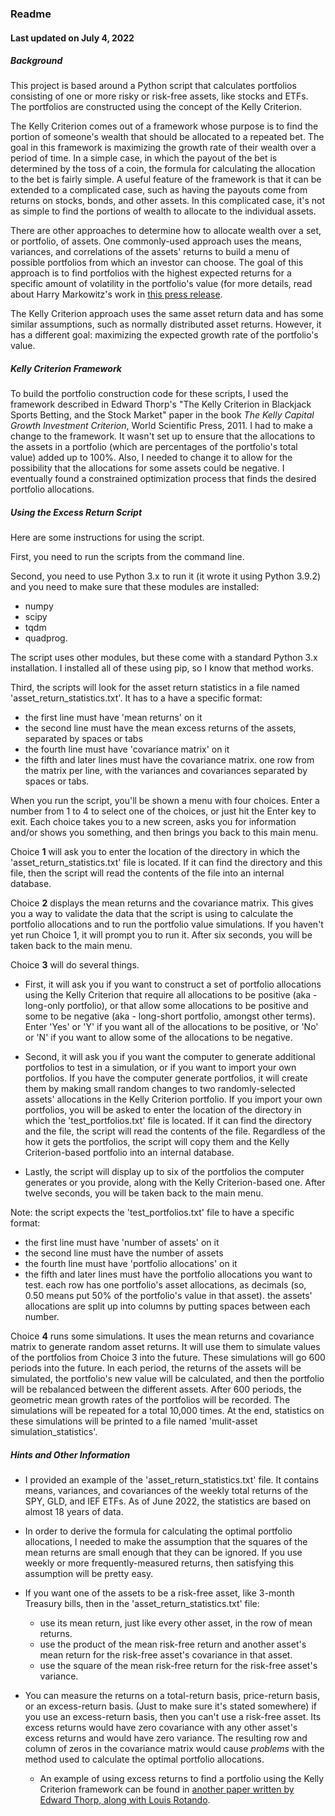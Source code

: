 ### Readme
#### Last updated on July 4, 2022


##### Background

This project is based around a Python script that calculates portfolios 
consisting of one or more risky or risk-free assets, like stocks and ETFs.
The portfolios are constructed using the concept of the Kelly Criterion.

The Kelly Criterion comes out of a framework whose purpose is to find the
portion of someone's wealth that should be allocated to a repeated bet.
The goal in this framework is maximizing the growth rate of their wealth
over a period of time.  In a simple case, in which the payout of the bet
is determined by the toss of a coin, the formula for calculating the 
allocation to the bet is fairly simple.  A useful feature of the
framework is that it can be extended to a complicated case, such as having
the payouts come from returns on stocks, bonds, and other assets.  In
this complicated case, it's not as simple to find the portions of wealth
to allocate to the individual assets.

There are other approaches to determine how to allocate wealth over a set,
or portfolio, of assets.  One commonly-used approach uses the means,
variances, and correlations of the assets' returns to build a menu of 
possible portfolios from which an investor can choose.  The goal of this
approach is to find portfolios with the highest expected returns for a
specific amount of volatility in the portfolio's value (for more details,
read about Harry Markowitz's work in
[this press release](https://www.nobelprize.org/prizes/economic-sciences/1990/press-release/).

The Kelly Criterion approach uses the same asset return data and has
some similar assumptions, such as normally distributed asset returns.
However, it has a different goal: maximizing the expected growth rate of
the portfolio's value. 
<br>

##### Kelly Criterion Framework

To build the portfolio construction code for these scripts, I used the
framework described in Edward Thorp's "The Kelly Criterion in Blackjack
Sports Betting, and the Stock Market" paper in the book *The Kelly Capital
Growth Investment Criterion*, World Scientific Press, 2011.  I had to make
a change to the framework.  It wasn't set up to ensure that the allocations
to the assets in a portfolio (which are percentages of the portfolio's
total value) added up to 100%.  Also, I needed to change it to allow for
the possibility that the allocations for some assets could be negative.  I
eventually found a constrained optimization process that finds the desired
portfolio allocations.

##### Using the Excess Return Script

Here are some instructions for using the script.

First, you need to run the scripts from the command line.

Second, you need to use Python 3.x to run it (it wrote it using Python 3.9.2)
and you need to make sure that these modules are installed:

* numpy
* scipy
* tqdm
* quadprog.

The script uses other modules, but these come with a standard Python 3.x
installation.  I installed all of these using pip, so I know that method works.

Third, the scripts will look for the asset return statistics in a file
named 'asset_return_statistics.txt'.  It has to a have a specific format:

* the first line must have 'mean returns' on it
* the second line must have the mean excess returns of the assets, separated
  by spaces or tabs
* the fourth line must have 'covariance matrix' on it
* the fifth and later lines must have the covariance matrix.  one row from
  the matrix per line, with the variances and covariances separated by
  spaces or tabs.

When you run the script, you'll be shown a menu with four choices.  Enter
a number from 1 to 4 to select one of the choices, or just hit the Enter
key to exit.  Each choice takes you to a new screen, asks you for
information and/or shows you something, and then brings you back to this
main menu.

Choice **1** will ask you to enter the location of the directory in which 
the 'asset_return_statistics.txt' file is located.  If it can find the
directory and this file, then the script will read the contents of the file
into an internal database.

Choice **2** displays the mean returns and the covariance matrix.  This
gives you a way to validate the data that the script is using to calculate
the portfolio allocations and to run the portfolio value simulations.  If
you haven't yet run Choice 1, it will prompt you to run it.  After six
seconds, you will be taken back to the main menu.

Choice **3** will do several things.

* First, it will ask you if you want to construct a set of portfolio
allocations using the Kelly Criterion that require all allocations to be
positive (aka - long-only portfolio), or that allow some allocations to
be positive and some to be negative (aka - long-short portfolio, amongst
other terms).  Enter 'Yes' or 'Y' if you want all of the allocations to
be positive, or 'No' or 'N' if you want to allow some of the allocations 
to be negative.

* Second, it will ask you if you want the computer to generate additional
portfolios to test in a simulation, or if you want to import your own
portfolios.  If you have the computer generate portfolios, it will create
them by making small random changes to two randomly-selected assets' 
allocations in the Kelly Criterion portfolio.  If you import your own
portfolios, you will be asked to enter the location of the directory in
which the 'test_portfolios.txt' file is located.  If it can find the
directory and the file, the script will read the contents of the file.
Regardless of the how it gets the portfolios, the script will copy them
and the Kelly Criterion-based portfolio into an internal database.

* Lastly, the script will display up to six of the portfolios the computer
generates or you provide, along with the Kelly Criterion-based one.  After
twelve seconds, you will be taken back to the main menu.

Note: the script expects the 'test_portfolios.txt' file to have a specific
format:

* the first line must have 'number of assets' on it
* the second line must have the number of assets
* the fourth line must have 'portfolio allocations' on it
* the fifth and later lines must have the portfolio allocations you want
  to test.  each row has one portfolio's asset allocations, as decimals
  (so, 0.50 means put 50% of the portfolio's value in that asset).  the
  assets' allocations are split up into columns by putting spaces between
  each number.

Choice **4** runs some simulations.  It uses the mean returns and
covariance matrix to generate random asset returns.  It will use them to
simulate values of the portfolios from Choice 3 into the future.  These
simulations will go 600 periods into the future.  In each period, the 
returns of the assets will be simulated, the portfolio's new value will
be calculated, and then the portfolio will be rebalanced between the 
different assets.  After 600 periods, the geometric mean growth rates of
the portfolios will be recorded.  The simulations will be repeated for a
total 10,000 times.  At the end, statistics on these simulations will
be printed to a file named 'mulit-asset simulation_statistics'. 

##### Hints and Other Information

* I provided an example of the 'asset_return_statistics.txt' file.  It
contains means, variances, and covariances of the weekly total returns of
the SPY, GLD, and IEF ETFs.  As of June 2022, the statistics are based on
almost 18 years of data.

* In order to derive the formula for calculating the optimal portfolio
allocations, I needed to make the assumption that the squares of the
mean returns are small enough that they can be ignored.  If you use
weekly or more frequently-measured returns, then satisfying this
assumption will be pretty easy.

* If you want one of the assets to be a risk-free asset, like 3-month
Treasury bills, then in the 'asset_return_statistics.txt' file:
  - use its mean return, just like every other asset, in the row of mean
  returns.
  - use the product of the mean risk-free return and another asset's mean
  return for the risk-free asset's covariance in that asset.
  - use the square of the mean risk-free return for the risk-free asset's
  variance.

* You can measure the returns on a total-return basis, price-return basis,
or an excess-return basis.  (Just to make sure it's stated somewhere) if
you use an excess-return basis, then you can't use a risk-free asset.  Its
excess returns would have zero covariance with any other asset's excess
returns and would have zero variance.  The resulting row and column of 
zeros in the covariance matrix would cause *problems* with the method used
to calculate the optimal portfolio allocations.
  - An example of using excess returns to find a portfolio using the Kelly
  Criterion framework can be found in [another paper written by Edward Thorp, along with 
Louis Rotando](http://www.edwardothorp.com/wp-content/uploads/2016/11/TheKellyCriterionAndTheStockMarket.pdf).  
<br>

